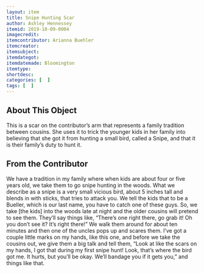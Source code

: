 ```yaml
---
layout: item
title: Snipe Hunting Scar
author: Ashley Hennessey
itemid: 2019-10-09-0004
imagecredit: 
itemcontributor: Arianna Buehler
itemcreator: 
itemsubject: 
itemdategot: 
itemdatemade: Bloomington
itemtype: 
shortdesc: 
categories: [  ]
tags: [  ]
---
```

## About This Object

This is a scar on the contributor’s arm that represents a family tradition between cousins. She uses it to trick the younger kids in her family into believing that she got it from hunting a small bird, called a Snipe, and that it is their family’s duty to hunt it.

## From the Contributor

<p class=blockquote style=’font-size:115%;’>We have a tradition in my family where when kids are about four or five years old, we take them to go snipe hunting in the woods. What we describe as a snipe is a very small vicious bird, about 5 inches tall and blends in with sticks, that tries to attack you. We tell the kids that to be a Bueller, which is our last name, you have to catch one of these guys. So, we take [the kids] into the woods late at night and the older cousins will pretend to see them. They’ll say things like, “There’s one right there, go grab it! Oh you don’t see it? It’s right there!” We walk them around for about ten minutes and then one of the uncles pops up and scares them. I’ve got a couple little marks on my hands, like this one, and before we take the cousins out, we give them a big talk and tell them, “Look at like the scars on my hands, I got that during my first snipe hunt! Look, that’s where the bird got me. It hurts, but you’ll be okay. We’ll bandage you if it gets you,” and things like that. </p>
